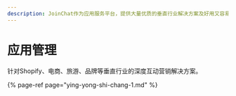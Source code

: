 ```yaml
---
description: JoinChat作为应用服务平台，提供大量优质的垂直行业解决方案及好用又容易上手的对话模板
---
```


# 应用管理

针对Shopify、电商、旅游、品牌等垂直行业的深度互动营销解决方案。

{% page-ref page="ying-yong-shi-chang-1.md" %}



